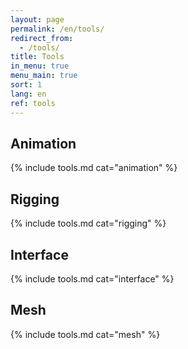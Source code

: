 ```yaml
---
layout: page
permalink: /en/tools/
redirect_from:
  - /tools/
title: Tools
in_menu: true
menu_main: true
sort: 1
lang: en
ref: tools
---
```


## Animation

{% include tools.md cat="animation" %}  

## Rigging

{% include tools.md cat="rigging" %}  

## Interface

{% include tools.md cat="interface" %}  

## Mesh

{% include tools.md cat="mesh" %}  
